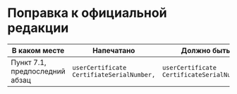 # Поправка к официальной редакции

| В каком месте | Напечатано | Должно быть |
|---------------|------------|-------------|
| Пункт 7.1, предпоследний абзац | `userCertificate  CertifiateSerialNumber,` | `userCertificate  CertificateSerialNumber,` |

